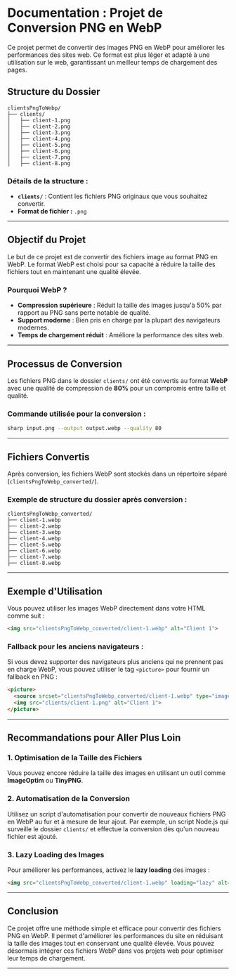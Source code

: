 
# Documentation : Projet de Conversion PNG en WebP

Ce projet permet de convertir des images PNG en WebP pour améliorer les performances des sites web. Ce format est plus léger et adapté à une utilisation sur le web, garantissant un meilleur temps de chargement des pages.

## Structure du Dossier

```
clientsPngToWebp/
├── clients/
│   ├── client-1.png
│   ├── client-2.png
│   ├── client-3.png
│   ├── client-4.png
│   ├── client-5.png
│   ├── client-6.png
│   ├── client-7.png
│   ├── client-8.png
```

### Détails de la structure :
- **`clients/`** : Contient les fichiers PNG originaux que vous souhaitez convertir.
- **Format de fichier :** `.png`

---

## Objectif du Projet

Le but de ce projet est de convertir des fichiers image au format PNG en WebP. Le format WebP est choisi pour sa capacité à réduire la taille des fichiers tout en maintenant une qualité élevée. 

### Pourquoi WebP ?
- **Compression supérieure** : Réduit la taille des images jusqu'à 50% par rapport au PNG sans perte notable de qualité.
- **Support moderne** : Bien pris en charge par la plupart des navigateurs modernes.
- **Temps de chargement réduit** : Améliore la performance des sites web.

---

## Processus de Conversion

Les fichiers PNG dans le dossier `clients/` ont été convertis au format **WebP** avec une qualité de compression de **80%** pour un compromis entre taille et qualité.

### Commande utilisée pour la conversion :
```bash
sharp input.png --output output.webp --quality 80
```

---

## Fichiers Convertis

Après conversion, les fichiers WebP sont stockés dans un répertoire séparé (`clientsPngToWebp_converted/`).

### Exemple de structure du dossier après conversion :
```
clientsPngToWebp_converted/
├── client-1.webp
├── client-2.webp
├── client-3.webp
├── client-4.webp
├── client-5.webp
├── client-6.webp
├── client-7.webp
├── client-8.webp
```

---

## Exemple d'Utilisation

Vous pouvez utiliser les images WebP directement dans votre HTML comme suit :

```html
<img src="clientsPngToWebp_converted/client-1.webp" alt="Client 1">
```

### Fallback pour les anciens navigateurs :

Si vous devez supporter des navigateurs plus anciens qui ne prennent pas en charge WebP, vous pouvez utiliser le tag `<picture>` pour fournir un fallback en PNG :

```html
<picture>
  <source srcset="clientsPngToWebp_converted/client-1.webp" type="image/webp">
  <img src="clients/client-1.png" alt="Client 1">
</picture>
```

---

## Recommandations pour Aller Plus Loin

### 1. **Optimisation de la Taille des Fichiers**
   Vous pouvez encore réduire la taille des images en utilisant un outil comme **ImageOptim** ou **TinyPNG**.

### 2. **Automatisation de la Conversion**
   Utilisez un script d'automatisation pour convertir de nouveaux fichiers PNG en WebP au fur et à mesure de leur ajout. Par exemple, un script Node.js qui surveille le dossier `clients/` et effectue la conversion dès qu'un nouveau fichier est ajouté.

### 3. **Lazy Loading des Images**
   Pour améliorer les performances, activez le **lazy loading** des images :
   ```html
   <img src="clientsPngToWebp_converted/client-1.webp" loading="lazy" alt="Client 1">
   ```

---

## Conclusion

Ce projet offre une méthode simple et efficace pour convertir des fichiers PNG en WebP. Il permet d'améliorer les performances du site en réduisant la taille des images tout en conservant une qualité élevée. Vous pouvez désormais intégrer ces fichiers WebP dans vos projets web pour optimiser leur temps de chargement.

---
